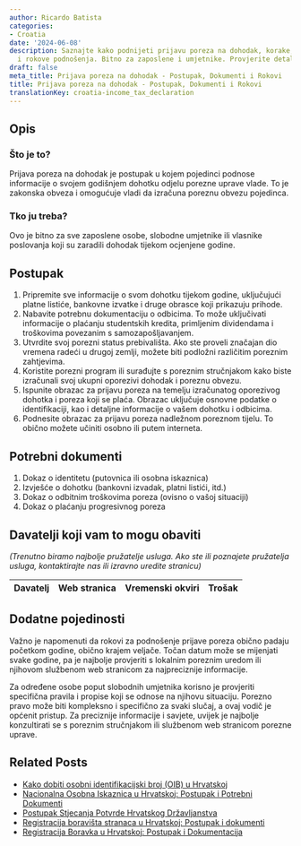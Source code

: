 ```yaml
---
author: Ricardo Batista
categories:
- Croatia
date: '2024-06-08'
description: Saznajte kako podnijeti prijavu poreza na dohodak, korake, potrebne dokumente
  i rokove podnošenja. Bitno za zaposlene i umjetnike. Provjerite detalje!
draft: false
meta_title: Prijava poreza na dohodak - Postupak, Dokumenti i Rokovi
title: Prijava poreza na dohodak - Postupak, Dokumenti i Rokovi
translationKey: croatia-income_tax_declaration
---
```



## Opis
### Što je to?
Prijava poreza na dohodak je postupak u kojem pojedinci podnose informacije o svojem godišnjem dohotku odjelu porezne uprave vlade. To je zakonska obveza i omogućuje vladi da izračuna poreznu obvezu pojedinca.

### Tko ju treba?
Ovo je bitno za sve zaposlene osobe, slobodne umjetnike ili vlasnike poslovanja koji su zaradili dohodak tijekom ocjenjene godine.

## Postupak

1. Pripremite sve informacije o svom dohotku tijekom godine, uključujući platne listiće, bankovne izvatke i druge obrasce koji prikazuju prihode.
2. Nabavite potrebnu dokumentaciju o odbicima. To može uključivati informacije o plaćanju studentskih kredita, primljenim dividendama i troškovima povezanim s samozapošljavanjem.
3. Utvrdite svoj porezni status prebivališta. Ako ste proveli značajan dio vremena radeći u drugoj zemlji, možete biti podložni različitim poreznim zahtjevima.
4. Koristite porezni program ili surađujte s poreznim stručnjakom kako biste izračunali svoj ukupni oporezivi dohodak i poreznu obvezu.
5. Ispunite obrazac za prijavu poreza na temelju izračunatog oporezivog dohotka i poreza koji se plaća. Obrazac uključuje osnovne podatke o identifikaciji, kao i detaljne informacije o vašem dohotku i odbicima.
6. Podnesite obrazac za prijavu poreza nadležnom poreznom tijelu. To obično možete učiniti osobno ili putem interneta.

## Potrebni dokumenti

1. Dokaz o identitetu (putovnica ili osobna iskaznica)
2. Izvješće o dohotku (bankovni izvadak, platni listići, itd.)
3. Dokaz o odbitnim troškovima poreza (ovisno o vašoj situaciji)
4. Dokaz o plaćanju progresivnog poreza

## Davatelji koji vam to mogu obaviti

_(Trenutno biramo najbolje pružatelje usluga. Ako ste ili poznajete pružatelja usluga, kontaktirajte nas ili izravno uredite stranicu)_

| Davatelj | Web stranica | Vremenski okviri | Trošak |
| --------------- | --------------- | :-------------: | :-------------: |

## Dodatne pojedinosti
Važno je napomenuti da rokovi za podnošenje prijave poreza obično padaju početkom godine, obično krajem veljače. Točan datum može se mijenjati svake godine, pa je najbolje provjeriti s lokalnim poreznim uredom ili njihovom službenom web stranicom za najpreciznije informacije.

Za određene osobe poput slobodnih umjetnika korisno je provjeriti specifična pravila i propise koji se odnose na njihovu situaciju. Porezno pravo može biti kompleksno i specifično za svaki slučaj, a ovaj vodič je općenit pristup. Za preciznije informacije i savjete, uvijek je najbolje konzultirati se s poreznim stručnjakom ili službenom web stranicom porezne uprave.
## Related Posts

- [Kako dobiti osobni identifikacijski broj (OIB) u Hrvatskoj](https://tramitit.com/hr/guides/croatia/dodjela_oib-a/)
- [Nacionalna Osobna Iskaznica u Hrvatskoj: Postupak i Potrebni Dokumenti](https://tramitit.com/hr/guides/croatia/izdavanje_osobne_iskaznice/)
- [Postupak Stjecanja Potvrde Hrvatskog Državljanstva](https://tramitit.com/hr/guides/croatia/izdavanje_domovnice/)
- [Registracija boravišta stranaca u Hrvatskoj: Postupak i dokumenti](https://tramitit.com/hr/guides/croatia/prijava_prebivalista_stranaca/)
- [Registracija Boravka u Hrvatskoj: Postupak i Dokumentacija](https://tramitit.com/hr/guides/croatia/prijava_boravka_pri_ulasku_u_zemlju/)